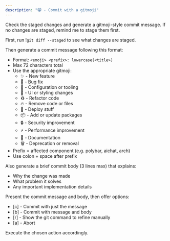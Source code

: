 ```yaml
---
description: "😸 - Commit with a gitmoji"
---
```


Check the staged changes and generate a gitmoji-style commit message. If no changes are staged, remind me to stage them first.

First, run !`git diff --staged` to see what changes are staged.

Then generate a commit message following this format:
- Format: `<emoji> <prefix>: lowercase(<title>)`
- Max 72 characters total
- Use the appropriate gitmoji:
  - ✨ - New feature
  - 🐛 - Bug fix
  - 🔧 - Configuration or tooling
  - 💄 - UI or styling changes
  - ♻️ - Refactor code
  - 🔥 - Remove code or files
  - 🚀 - Deploy stuff
  - 📦 - Add or update packages
  - 🔒 - Security improvement
  - ⚡ - Performance improvement
  - 📝 - Documentation
  - 🗑️ - Deprecation or removal
- Prefix = affected component (e.g. polybar, aichat, arch)
- Use colon + space after prefix

Also generate a brief commit body (3 lines max) that explains:
- Why the change was made
- What problem it solves
- Any important implementation details

Present the commit message and body, then offer options:
- [c] - Commit with just the message
- [b] - Commit with message and body
- [r] - Show the git command to refine manually
- [a] - Abort

Execute the chosen action accordingly.
